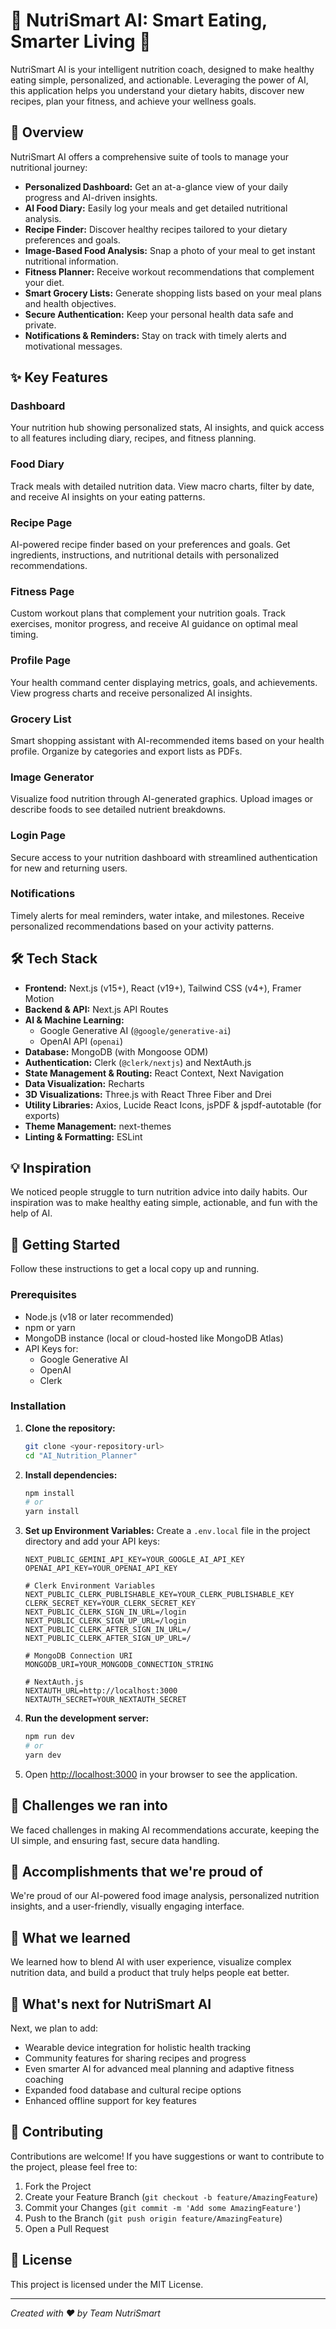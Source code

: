 # 🌟 NutriSmart AI: Smart Eating, Smarter Living 🌟

NutriSmart AI is your intelligent nutrition coach, designed to make healthy eating simple, personalized, and actionable. Leveraging the power of AI, this application helps you understand your dietary habits, discover new recipes, plan your fitness, and achieve your wellness goals.


## 🚀 Overview

NutriSmart AI offers a comprehensive suite of tools to manage your nutritional journey:
- **Personalized Dashboard:** Get an at-a-glance view of your daily progress and AI-driven insights.
- **AI Food Diary:** Easily log your meals and get detailed nutritional analysis.
- **Recipe Finder:** Discover healthy recipes tailored to your dietary preferences and goals.
- **Image-Based Food Analysis:** Snap a photo of your meal to get instant nutritional information.
- **Fitness Planner:** Receive workout recommendations that complement your diet.
- **Smart Grocery Lists:** Generate shopping lists based on your meal plans and health objectives.
- **Secure Authentication:** Keep your personal health data safe and private.
- **Notifications & Reminders:** Stay on track with timely alerts and motivational messages.

## ✨ Key Features

### Dashboard
Your nutrition hub showing personalized stats, AI insights, and quick access to all features including diary, recipes, and fitness planning.


### Food Diary
Track meals with detailed nutrition data. View macro charts, filter by date, and receive AI insights on your eating patterns.

### Recipe Page
AI-powered recipe finder based on your preferences and goals. Get ingredients, instructions, and nutritional details with personalized recommendations.


### Fitness Page
Custom workout plans that complement your nutrition goals. Track exercises, monitor progress, and receive AI guidance on optimal meal timing.


### Profile Page
Your health command center displaying metrics, goals, and achievements. View progress charts and receive personalized AI insights.


### Grocery List
Smart shopping assistant with AI-recommended items based on your health profile. Organize by categories and export lists as PDFs.

### Image Generator
Visualize food nutrition through AI-generated graphics. Upload images or describe foods to see detailed nutrient breakdowns.

### Login Page
Secure access to your nutrition dashboard with streamlined authentication for new and returning users.

### Notifications
Timely alerts for meal reminders, water intake, and milestones. Receive personalized recommendations based on your activity patterns.

## 🛠️ Tech Stack

- **Frontend:** Next.js (v15+), React (v19+), Tailwind CSS (v4+), Framer Motion
- **Backend & API:** Next.js API Routes
- **AI & Machine Learning:**
  - Google Generative AI (`@google/generative-ai`)
  - OpenAI API (`openai`)
- **Database:** MongoDB (with Mongoose ODM)
- **Authentication:** Clerk (`@clerk/nextjs`) and NextAuth.js
- **State Management & Routing:** React Context, Next Navigation
- **Data Visualization:** Recharts
- **3D Visualizations:** Three.js with React Three Fiber and Drei
- **Utility Libraries:** Axios, Lucide React Icons, jsPDF & jspdf-autotable (for exports)
- **Theme Management:** next-themes
- **Linting & Formatting:** ESLint

## 💡 Inspiration

We noticed people struggle to turn nutrition advice into daily habits. Our inspiration was to make healthy eating simple, actionable, and fun with the help of AI.

## 🏁 Getting Started

Follow these instructions to get a local copy up and running.

### Prerequisites

- Node.js (v18 or later recommended)
- npm or yarn
- MongoDB instance (local or cloud-hosted like MongoDB Atlas)
- API Keys for:
  - Google Generative AI
  - OpenAI
  - Clerk

### Installation

1. **Clone the repository:**
   ```bash
   git clone <your-repository-url>
   cd "AI_Nutrition_Planner"
   ```

2. **Install dependencies:**
   ```bash
   npm install
   # or
   yarn install
   ```

3. **Set up Environment Variables:**
   Create a `.env.local` file in the project directory and add your API keys:
   ```env
   NEXT_PUBLIC_GEMINI_API_KEY=YOUR_GOOGLE_AI_API_KEY
   OPENAI_API_KEY=YOUR_OPENAI_API_KEY

   # Clerk Environment Variables
   NEXT_PUBLIC_CLERK_PUBLISHABLE_KEY=YOUR_CLERK_PUBLISHABLE_KEY
   CLERK_SECRET_KEY=YOUR_CLERK_SECRET_KEY
   NEXT_PUBLIC_CLERK_SIGN_IN_URL=/login
   NEXT_PUBLIC_CLERK_SIGN_UP_URL=/login
   NEXT_PUBLIC_CLERK_AFTER_SIGN_IN_URL=/
   NEXT_PUBLIC_CLERK_AFTER_SIGN_UP_URL=/

   # MongoDB Connection URI
   MONGODB_URI=YOUR_MONGODB_CONNECTION_STRING

   # NextAuth.js
   NEXTAUTH_URL=http://localhost:3000
   NEXTAUTH_SECRET=YOUR_NEXTAUTH_SECRET
   ```

4. **Run the development server:**
   ```bash
   npm run dev
   # or
   yarn dev
   ```

5. Open [http://localhost:3000](http://localhost:3000) in your browser to see the application.

## 🚧 Challenges we ran into

We faced challenges in making AI recommendations accurate, keeping the UI simple, and ensuring fast, secure data handling.

## 🎉 Accomplishments that we're proud of

We're proud of our AI-powered food image analysis, personalized nutrition insights, and a user-friendly, visually engaging interface.

## 🧠 What we learned

We learned how to blend AI with user experience, visualize complex nutrition data, and build a product that truly helps people eat better.

## 🔮 What's next for NutriSmart AI

Next, we plan to add:
- Wearable device integration for holistic health tracking
- Community features for sharing recipes and progress
- Even smarter AI for advanced meal planning and adaptive fitness coaching
- Expanded food database and cultural recipe options
- Enhanced offline support for key features

## 🤝 Contributing

Contributions are welcome! If you have suggestions or want to contribute to the project, please feel free to:
1. Fork the Project
2. Create your Feature Branch (`git checkout -b feature/AmazingFeature`)
3. Commit your Changes (`git commit -m 'Add some AmazingFeature'`)
4. Push to the Branch (`git push origin feature/AmazingFeature`)
5. Open a Pull Request

## 📄 License

This project is licensed under the MIT License.

---

*Created with ❤️ by Team NutriSmart*
